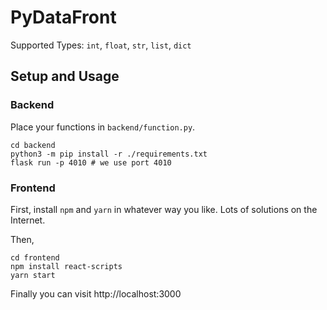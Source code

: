 # PyDataFront

Supported Types: `int`, `float`, `str`, `list`, `dict`

## Setup and Usage

### Backend

Place your functions in `backend/function.py`. 

```shell
cd backend
python3 -m pip install -r ./requirements.txt
flask run -p 4010 # we use port 4010 
```


### Frontend

First, install `npm` and `yarn` in whatever way you like. Lots of solutions on the Internet. 

Then, 
```
cd frontend
npm install react-scripts
yarn start 
```

Finally you can visit http://localhost:3000
